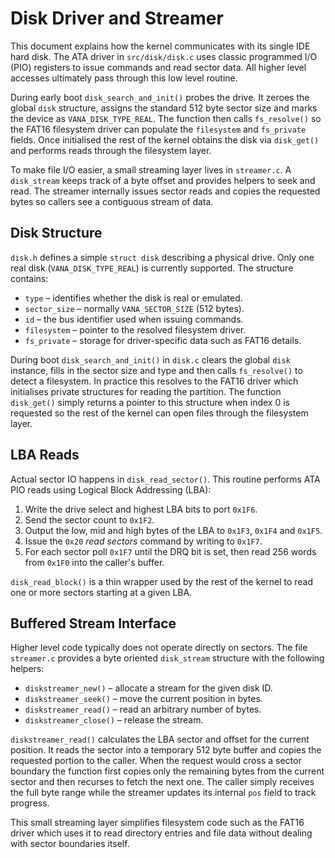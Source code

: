 # Disk Driver and Streamer

This document explains how the kernel communicates with its single IDE hard
disk.  The ATA driver in `src/disk/disk.c` uses classic programmed I/O (PIO)
registers to issue commands and read sector data.  All higher level accesses
ultimately pass through this low level routine.

During early boot `disk_search_and_init()` probes the drive.  It zeroes the
global `disk` structure, assigns the standard 512 byte sector size and marks
the device as `VANA_DISK_TYPE_REAL`.  The function then calls
`fs_resolve()` so the FAT16 filesystem driver can populate the
`filesystem` and `fs_private` fields.  Once initialised the rest of the
kernel obtains the disk via `disk_get()` and performs reads through the
filesystem layer.

To make file I/O easier, a small streaming layer lives in
`streamer.c`.  A `disk_stream` keeps track of a byte offset and provides
helpers to seek and read.  The streamer internally issues sector reads and
copies the requested bytes so callers see a contiguous stream of data.

## Disk Structure

`disk.h` defines a simple `struct disk` describing a physical drive.  Only one
real disk (`VANA_DISK_TYPE_REAL`) is currently supported.  The structure
contains:

- `type` – identifies whether the disk is real or emulated.
- `sector_size` – normally `VANA_SECTOR_SIZE` (512 bytes).
- `id` – the bus identifier used when issuing commands.
- `filesystem` – pointer to the resolved filesystem driver.
- `fs_private` – storage for driver-specific data such as FAT16 details.

During boot `disk_search_and_init()` in `disk.c` clears the global `disk`
instance, fills in the sector size and type and then calls `fs_resolve()` to
detect a filesystem.  In practice this resolves to the FAT16 driver which
initialises private structures for reading the partition.  The
function `disk_get()` simply returns a pointer to this structure when index 0 is
requested so the rest of the kernel can open files through the filesystem layer.

## LBA Reads

Actual sector IO happens in `disk_read_sector()`. This routine performs ATA
PIO reads using Logical Block Addressing (LBA):

1. Write the drive select and highest LBA bits to port `0x1F6`.
2. Send the sector count to `0x1F2`.
3. Output the low, mid and high bytes of the LBA to `0x1F3`, `0x1F4` and
   `0x1F5`.
4. Issue the `0x20` *read sectors* command by writing to `0x1F7`.
5. For each sector poll `0x1F7` until the DRQ bit is set, then read 256
   words from `0x1F0` into the caller's buffer.

`disk_read_block()` is a thin wrapper used by the rest of the kernel to read one
or more sectors starting at a given LBA.

## Buffered Stream Interface

Higher level code typically does not operate directly on sectors. The file
`streamer.c` provides a byte oriented `disk_stream` structure with the
following helpers:

- `diskstreamer_new()` – allocate a stream for the given disk ID.
- `diskstreamer_seek()` – move the current position in bytes.
- `diskstreamer_read()` – read an arbitrary number of bytes.
- `diskstreamer_close()` – release the stream.

`diskstreamer_read()` calculates the LBA sector and offset for the current
position. It reads the sector into a temporary 512 byte buffer and copies the
requested portion to the caller. When the request would cross a sector boundary
the function first copies only the remaining bytes from the current sector and
then recurses to fetch the next one.  The caller simply receives the full byte
range while the streamer updates its internal `pos` field to track progress.

This small streaming layer simplifies filesystem code such as the FAT16 driver
which uses it to read directory entries and file data without dealing with
sector boundaries itself.

